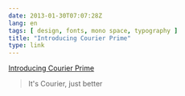 ```yaml
---
date: 2013-01-30T07:07:28Z
lang: en
tags: [ design, fonts, mono space, typography ]
title: "Introducing Courier Prime"
type: link
---
```


[Introducing Courier
Prime](http://johnaugust.com/2013/introducing-courier-prime)

> It's Courier, just better

